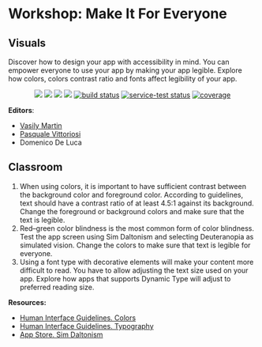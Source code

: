 # Workshop: Make It For Everyone
## Visuals

Discover how to design your app with accessibility in mind. You can empower everyone to use your app by making your app legible. Explore how colors, colors contrast ratio and fonts affect legibility of your app.



<p align="center">
    <a href="#" alt="Version">
        <img src="https://img.shields.io/static/v1?label=Version&message=1.0.0&color=brightgreen" /></a>
    <a href="#" alt="Xcode Version">
        <img src="https://img.shields.io/static/v1?label=XCode%20Version&message=13.0&color=brightgreen&logo=xcode" /></a>
    <a href="#" alt="Swift Version">
        <img src="https://img.shields.io/static/v1?label=Swift%20Version&message=5.5&color=brightgreen&logo=swift" /></a>
    <a href="#" alt="Dependencies">
        <img src="https://img.shields.io/static/v1?label=Depenencies&message=none&color=brightgreen" /></a>
    <a href="#" alt="Designed for">
        <img src="https://img.shields.io/static/v1?label=Designed%20for&message=iPhone%2013&color=brightgreen" alt="build status"></a>
    <a href="#" alt="Built for">
        <img src="https://img.shields.io/static/v1?label=Built%20for&message=iOS%2015.0&color=brightgreen"
            alt="service-test status"></a>
    <a href="#" alt="Frameworks used">
        <img src="https://img.shields.io/static/v1?label=Frameworks%20used&message=SwiftUI&color=brightgreen&logo=swift"
            alt="coverage"></a>
</p>

**Editors**: 

* [Vasily Martin](https://github.com/vmartindev)
* [Pasquale Vittoriosi](https://github.com/PasqualeVittoriosi)
* Domenico De Luca


## Classroom

1. When using colors, it is important to have sufficient contrast between the background color and foreground color. According to guidelines, text should have a contrast ratio of at least 4.5:1 against its background. Change the foreground or background colors and make sure that the text is legible.
2. Red–green color blindness is the most common form of color blindness. Test the app screen using Sim Daltonism and selecting Deuteranopia as simulated vision. Change the colors to make sure that text is legible for everyone.
3. Using a font type with decorative elements will make your content more difficult to read. You have to allow adjusting the text size used on your app. Explore how apps that supports Dynamic Type will adjust to preferred reading size.


**Resources:**

- [Human Interface Guidelines. Colors](https://developer.apple.com/design/human-interface-guidelines/watchos/visual/color/)
- [Human Interface Guidelines. Typography](https://developer.apple.com/design/human-interface-guidelines/watchos/visual/typography/)
- [App Store. Sim Daltonism](https://apps.apple.com/us/app/sim-daltonism/id1050503579)
